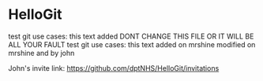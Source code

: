 # HelloGit

test git use cases: this text added DONT CHANGE THIS FILE OR IT WILL BE ALL YOUR FAULT
test git use cases: this text added on mrshine modified on mrshine and by john


John's invite link: https://github.com/dptNHS/HelloGit/invitations
